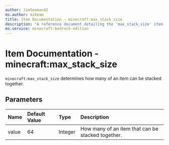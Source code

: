 ```yaml
---
author: JimSeaman42
ms.author: mikeam
title: Item Documentation - minecraft:max_stack_size
description: "A reference document detailing the 'max_stack_size' item component"
ms.service: minecraft-bedrock-edition
---
```


# Item Documentation - minecraft:max_stack_size

`minecraft:max_stack_size` determines how many of an item can be stacked together.

## Parameters

|Name |Default Value  |Type  |Description  |
|:----------|:----------|:----------|:----------|
| value|64|Integer | How many of an item that can be stacked together.|
